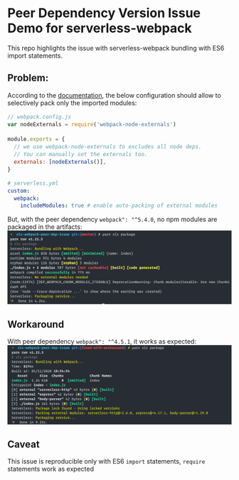 # Peer Dependency Version Issue Demo for serverless-webpack

This repo highlights the issue with serverless-webpack bundling with ES6 import statements.

## Problem:
According to the [documentation](https://github.com/serverless-heaven/serverless-webpack#node-modules--externals), the below configuration should allow to selectively pack only the imported modules:

```javascript
// webpack.config.js
var nodeExternals = require('webpack-node-externals')

module.exports = {
  // we use webpack-node-externals to excludes all node deps.
  // You can manually set the externals too.
  externals: [nodeExternals()],
}
```
```yaml
# serverless.yml
custom:
  webpack:
    includeModules: true # enable auto-packing of external modules
```

But, with the peer dependency `webpack": "^5.4.0`, no npm modules are packaged in the artifacts:
![no_mods_reqd](./no_mods_reqd.png)

## Workaround

With peer dependency `webpack": "^4.5.1`, it works as expected:
![fixed_with_workaround](./fixed_with_workaround.png)

## Caveat

This issue is reproducible only with ES6 `import` statements, `require` statements work as expected
